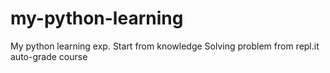 # my-python-learning
My python learning exp.
Start from knowledge
Solving problem from repl.it auto-grade course
